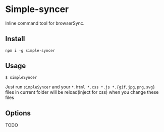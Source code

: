 # Simple-syncer
Inline command tool for browserSync.

## Install

```
npm i -g simple-syncer
```

## Usage

```
$ simpleSyncer
```

Just run `simpleSyncer` and your `*.html *.css *.js *.{gif,jpg,png,svg}` files in current folder will be reload(inject for css) when you change these files

## Options
TODO
